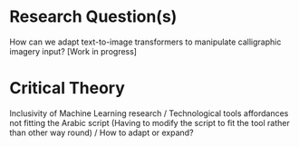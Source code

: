 # Research Question(s)
How can we adapt text-to-image transformers to manipulate calligraphic imagery input? [Work in progress]

# Critical Theory
Inclusivity of Machine Learning research / Technological tools affordances not fitting the Arabic script (Having to modify the script to fit the tool rather than other way round) / How to adapt or expand?

